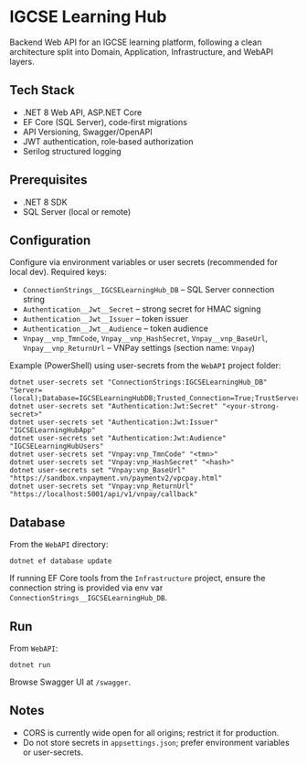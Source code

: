# IGCSE Learning Hub

Backend Web API for an IGCSE learning platform, following a clean architecture split into Domain, Application, Infrastructure, and WebAPI layers.

## Tech Stack
- .NET 8 Web API, ASP.NET Core
- EF Core (SQL Server), code‑first migrations
- API Versioning, Swagger/OpenAPI
- JWT authentication, role‑based authorization
- Serilog structured logging

## Prerequisites
- .NET 8 SDK
- SQL Server (local or remote)

## Configuration
Configure via environment variables or user secrets (recommended for local dev). Required keys:

- `ConnectionStrings__IGCSELearningHub_DB` – SQL Server connection string
- `Authentication__Jwt__Secret` – strong secret for HMAC signing
- `Authentication__Jwt__Issuer` – token issuer
- `Authentication__Jwt__Audience` – token audience
- `Vnpay__vnp_TmnCode`, `Vnpay__vnp_HashSecret`, `Vnpay__vnp_BaseUrl`, `Vnpay__vnp_ReturnUrl` – VNPay settings (section name: `Vnpay`)

Example (PowerShell) using user-secrets from the `WebAPI` project folder:

```
dotnet user-secrets set "ConnectionStrings:IGCSELearningHub_DB" "Server=(local);Database=IGCSELearningHubDB;Trusted_Connection=True;TrustServerCertificate=true;"
dotnet user-secrets set "Authentication:Jwt:Secret" "<your-strong-secret>"
dotnet user-secrets set "Authentication:Jwt:Issuer" "IGCSELearningHubApp"
dotnet user-secrets set "Authentication:Jwt:Audience" "IGCSELearningHubUsers"
dotnet user-secrets set "Vnpay:vnp_TmnCode" "<tmn>"
dotnet user-secrets set "Vnpay:vnp_HashSecret" "<hash>"
dotnet user-secrets set "Vnpay:vnp_BaseUrl" "https://sandbox.vnpayment.vn/paymentv2/vpcpay.html"
dotnet user-secrets set "Vnpay:vnp_ReturnUrl" "https://localhost:5001/api/v1/vnpay/callback"
```

## Database
From the `WebAPI` directory:

```
dotnet ef database update
```

If running EF Core tools from the `Infrastructure` project, ensure the connection string is provided via env var `ConnectionStrings__IGCSELearningHub_DB`.

## Run
From `WebAPI`:

```
dotnet run
```

Browse Swagger UI at `/swagger`.

## Notes
- CORS is currently wide open for all origins; restrict it for production.
- Do not store secrets in `appsettings.json`; prefer environment variables or user-secrets.

